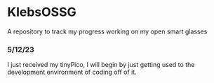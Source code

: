 # KlebsOSSG
A repository to track my progress working on my open smart glasses

### 5/12/23

I just received my tinyPico, I will begin by just getting used to the development environment of coding off of it.
